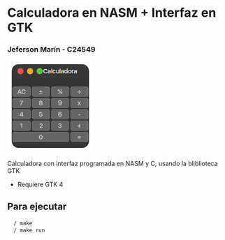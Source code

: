 # Calculadora en NASM + Interfaz en GTK
  ### Jeferson Marín - C24549
![](https://github.com/jefer30039/CalculadoraNasmGtk/blob/main/assets/Screenshot.png) 

Calculadora con interfaz programada en NASM y C, usando la bliblioteca GTK
- Requiere GTK 4
## Para ejecutar
      / make
      / make run
